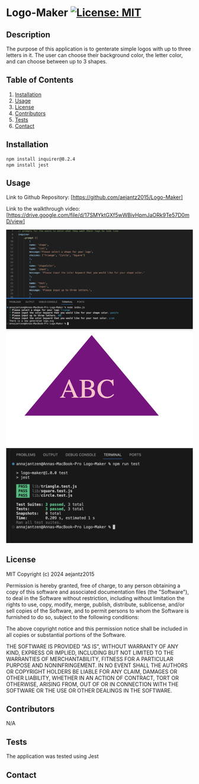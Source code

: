 # Logo-Maker [![License: MIT](https://img.shields.io/badge/License-MIT-yellow.svg)](https://opensource.org/licenses/MIT)

  ## Description
  The purpose of this application is to genterate simple logos with up to three letters in it. The user can choose their background color, the letter color, and can choose between up to 3 shapes.

  ## Table of Contents
  1. [Installation](#installation)
  2. [Usage](#usage)
  3. [License](#license)
  4. [Contributors](#contributors)
  5. [Tests](#tests)
  6. [Contact](#contact)

  ## Installation
    npm install inquirer@8.2.4 
    npm install jest

  ## Usage
  Link to Github Repository: [https://github.com/aejantz2015/Logo-Maker]

  Link to the walkthrough video: [https://drive.google.com/file/d/17SMYktGXf5wWBivHpmJaORk9Te57D0mD/view]

  ![Screenshot](./assets/Screenshot.png)
  ![Screenshot](./assets/Screenshot1.png)
  ![Screenshot](./assets/Screenshot2.png)

  ## License
  MIT
  Copyright (c) 2024 aejantz2015

  Permission is hereby granted, free of charge, to any person obtaining a copy
  of this software and associated documentation files (the "Software"), to deal
  in the Software without restriction, including without limitation the rights
  to use, copy, modify, merge, publish, distribute, sublicense, and/or sell
  copies of the Software, and to permit persons to whom the Software is
  furnished to do so, subject to the following conditions:

  The above copyright notice and this permission notice shall be included in all
  copies or substantial portions of the Software.

  THE SOFTWARE IS PROVIDED "AS IS", WITHOUT WARRANTY OF ANY KIND, EXPRESS OR
  IMPLIED, INCLUDING BUT NOT LIMITED TO THE WARRANTIES OF MERCHANTABILITY,
  FITNESS FOR A PARTICULAR PURPOSE AND NONINFRINGEMENT. IN NO EVENT SHALL THE
  AUTHORS OR COPYRIGHT HOLDERS BE LIABLE FOR ANY CLAIM, DAMAGES OR OTHER
  LIABILITY, WHETHER IN AN ACTION OF CONTRACT, TORT OR OTHERWISE, ARISING FROM,
  OUT OF OR IN CONNECTION WITH THE SOFTWARE OR THE USE OR OTHER DEALINGS IN THE
  SOFTWARE.

  ## Contributors
  N/A

  ## Tests
  The application was tested using Jest

  ## Contact
  